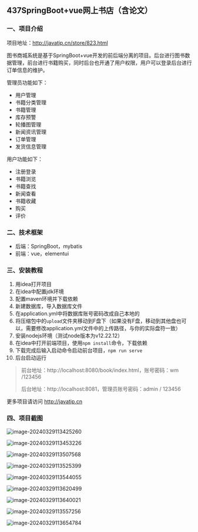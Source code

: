 ## 437SpringBoot+vue网上书店（含论文）

### 一、项目介绍

项目地址：http://javatip.cn/store/823.html

图书商城系统是基于SpringBoot+vue开发的前后端分离的项目。后台进行图书数据管理，前台进行书籍购买，同时后台也开通了用户权限，用户可以登录后台进行订单信息的维护。

管理员功能如下：

- 用户管理
- 书籍分类管理
- 书籍管理
- 库存预警
- 轮播图管理
- 新闻资讯管理
- 订单管理
- 发货信息管理

用户功能如下：

- 注册登录
- 书籍浏览
- 书籍查找
- 新闻查看
- 书籍收藏
- 购买
- 评价

### 二、技术框架

- 后端：SpringBoot，mybatis
- 前端：vue，elementui

### 三、安装教程

1. 用idea打开项目
2. 在idea中配置jdk环境
3. 配置maven环境并下载依赖
4. 新建数据库，导入数据库文件
5. 在application.yml中将数据库账号密码改成自己本地的
6. 将压缩包中的`upload`文件夹移动到F盘下（如果没有F盘，移动到其他盘也可以，需要修改application.yml文件中的上传路径，与你的实际盘符一致）
7. 安装nodejs环境（测试node版本为v12.22.12）
8. 在idea中打开前端项目，使用`npm install`命令，下载依赖
9. 下载完成后输入启动命令启动前台项目，`npm run serve`
10. 后台启动运行

>前台地址：http://localhost:8080/book/index.html，账号密码：wm /123456
>
>后台地址：http://localhost:8081，管理员账号密码：admin / 123456


更多项目请访问 http://javatip.cn

### 四、项目截图

![image-20240329113425260](http://image.javatip.cn/bysj/20240329113432.png)

![image-20240329113453226](http://image.javatip.cn/bysj/20240329113453.png)

![image-20240329113507568](http://image.javatip.cn/bysj/20240329113507.png)

![image-20240329113525399](http://image.javatip.cn/bysj/20240329113525.png)

![image-20240329113544055](http://image.javatip.cn/bysj/20240329113544.png)

![image-20240329113620499](http://image.javatip.cn/bysj/20240329113620.png)

![image-20240329113640021](http://image.javatip.cn/bysj/20240329113640.png)

![image-20240329113557256](http://image.javatip.cn/bysj/20240329113557.png)

![image-20240329113654784](http://image.javatip.cn/bysj/20240329113654.png)